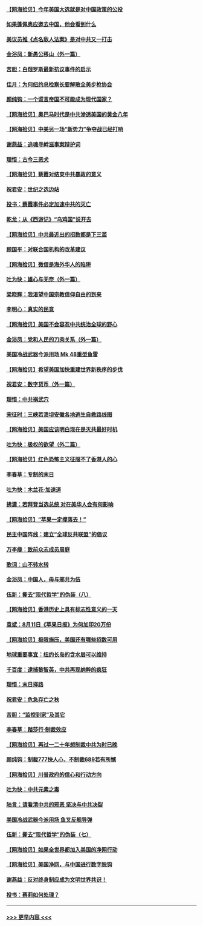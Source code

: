 #### [【网海拾贝】今年美国大选就是对中国政策的公投](../pages/nsc993/n12350973.md?t=08232151) 
#### [如果蓬佩奥应邀去中国，他会看到什么](../pages/nsc993/n12350945.md?t=08232151) 
#### [美议员推《点名敌人法案》是对中共又一打击](../pages/nsc993/n12350765.md?t=08232151) 
#### [金浴凤：新愚公移山（外一篇）](../pages/nsc993/n12350253.md?t=08232151) 
#### [苦胆：白俄罗斯最新抗议事件的启示](../pages/nsc993/n12349989.md?t=08232151) 
#### [佳月：为何纽约总检察长要解散全美步枪协会](../pages/nsc993/n12349939.md?t=08232151) 
#### [颜纯钩：一个谎言帝国不可能成为现代国家？](../pages/nsc993/n12349898.md?t=08232151) 
#### [【网海拾贝】奥巴马时代是中共渗透美国的黄金八年](../pages/nsc993/n12349284.md?t=08232151) 
#### [【网海拾贝】中美另一场“新势力”争夺战已经打响](../pages/nsc993/n12346998.md?t=08232151) 
#### [谢燕益：追魂寻衅滋事案辩护词](../pages/nsc993/n12346892.md?t=08232151) 
#### [理悟：古今三恶犬](../pages/nsc993/n12345190.md?t=08232151) 
#### [【网海拾贝】蔡霞对结束中共暴政的意义](../pages/nsc993/n12344263.md?t=08232151) 
#### [祝君安：世纪之选边站](../pages/nsc993/n12342382.md?t=08232151) 
#### [投书：蔡霞事件必定加速中共的灭亡](../pages/nsc993/n12341881.md?t=08232151) 
#### [乾龙：从《西游记》“乌鸡国”说开去](../pages/nsc993/n12341690.md?t=08232151) 
#### [【网海拾贝】中共最近出的招数都是下三滥](../pages/nsc993/n12341593.md?t=08232151) 
#### [顾国平：对联合国机构的改革建议](../pages/nsc993/n12339928.md?t=08232151) 
#### [【网海拾贝】微信是海外华人的陷阱](../pages/nsc993/n12338868.md?t=08232151) 
#### [吐为快：雄心与无奈（外一篇）](../pages/nsc993/n12338132.md?t=08232151) 
#### [梁晓辉：我渴望中国宗教信仰自由的到来](../pages/nsc993/n12336657.md?t=08232151) 
#### [李明心：真实的民意](../pages/nsc993/n12336089.md?t=08232151) 
#### [【网海拾贝】美国不会容忍中共统治全球的野心](../pages/nsc993/n12336063.md?t=08232151) 
#### [金浴凤：党和人民的刀肉关系（外一篇）](../pages/nsc993/n12335834.md?t=08232151) 
#### [美国冷战武器今派用场 Mk 48重型鱼雷](../pages/nsc993/n12335354.md?t=08232151) 
#### [【网海拾贝】希望美国加快重建世界新秩序的步伐](../pages/nsc993/n12334224.md?t=08232151) 
#### [祝君安：数字货币（外一篇）](../pages/nsc993/n12334186.md?t=08232151) 
#### [理悟：中共祸武穴](../pages/nsc993/n12333962.md?t=08232151) 
#### [宋征时：三峡若溃坝安徽各地逃生自救路线图](../pages/nsc993/n12332450.md?t=08232151) 
#### [【网海拾贝】美国应该明白现在是灭共最好时机](../pages/nsc993/n12332313.md?t=08232151) 
#### [吐为快：极权的欲望（外二篇）](../pages/nsc993/n12332089.md?t=08232151) 
#### [【网海拾贝】红色恐怖主义征服不了香港人的心](../pages/nsc993/n12329296.md?t=08232151) 
#### [李春草：专制的末日](../pages/nsc993/n12329079.md?t=08232151) 
#### [吐为快：木兰花‧加速道](../pages/nsc993/n12327366.md?t=08232151) 
#### [拂潇：若拜登当选总统 对在美华人会有何影响](../pages/nsc993/n12295996.md?t=08232151) 
#### [【网海拾贝】“苹果一定撑落去！”](../pages/nsc993/n12326784.md?t=08232151) 
#### [民主中国阵线：建立“全球反共联盟”的倡议](../pages/nsc993/n12324177.md?t=08232151) 
#### [万李缘：致前众志成员周庭](../pages/nsc993/n12324635.md?t=08232151) 
#### [歌词：山不转水转](../pages/nsc993/n12324599.md?t=08232151) 
#### [金浴凤：中国人，毋与邪共为伍](../pages/nsc993/n12324257.md?t=08232151) 
#### [伍新：撕去“现代哲学”的伪装（八）](../pages/nsc993/n12324188.md?t=08232151) 
#### [【网海拾贝】香港历史上具有标志性意义的一天](../pages/nsc993/n12324021.md?t=08232151) 
#### [袁斌：8月11日《苹果日报》为何加印20万份](../pages/nsc993/n12323955.md?t=08232151) 
#### [【网海拾贝】极限施压，美国还有哪些招数可用](../pages/nsc993/n12322512.md?t=08232151) 
#### [地球重要事宜：纽约长岛的含水层可以维持](../pages/nsc993/n12321844.md?t=08232151) 
#### [千百度：逮捕黎智英，中共再现纳粹的疯狂](../pages/nsc993/n12321777.md?t=08232151) 
#### [理悟：末日择路](../pages/nsc993/n12320812.md?t=08232151) 
#### [祝君安：危急存亡之秋](../pages/nsc993/n12320795.md?t=08232151) 
#### [苦胆：“监控到家”及其它](../pages/nsc993/n12320751.md?t=08232151) 
#### [李春草：踏莎行·制裁效应](../pages/nsc993/n12318290.md?t=08232151) 
#### [【网海拾贝】再过一二十年想制裁中共为时已晚](../pages/nsc993/n12318195.md?t=08232151) 
#### [颜纯钩：制裁777快人心，不制裁689若有所憾](../pages/nsc993/n12316912.md?t=08232151) 
#### [【网海拾贝】川普政府的信心和行动方向](../pages/nsc993/n12316673.md?t=08232151) 
#### [吐为快：中共元素之毒](../pages/nsc993/n12316547.md?t=08232151) 
#### [陆言：请看清中共的邪恶 坚决与中共决裂](../pages/nsc993/n12315784.md?t=08232151) 
#### [美国冷战武器今派用场 鱼叉反舰导弹](../pages/nsc993/n12316258.md?t=08232151) 
#### [伍新：撕去“现代哲学”的伪装（七）](../pages/nsc993/n12315846.md?t=08232151) 
#### [【网海拾贝】如果全世界都加入美国的净网行动](../pages/nsc993/n12315588.md?t=08232151) 
#### [【网海拾贝】美国净网，与中国进行数字脱钩](../pages/nsc993/n12312813.md?t=08232151) 
#### [谢燕益：反对终身制应成为文明世界共识！](../pages/nsc993/n12310465.md?t=08232151) 
#### [投书：蔡莉如何处理？](../pages/nsc993/n12310224.md?t=08232151) 

----
#### [ >>> 更早内容 <<< ](../indexes/nsc993-earlier.md)
